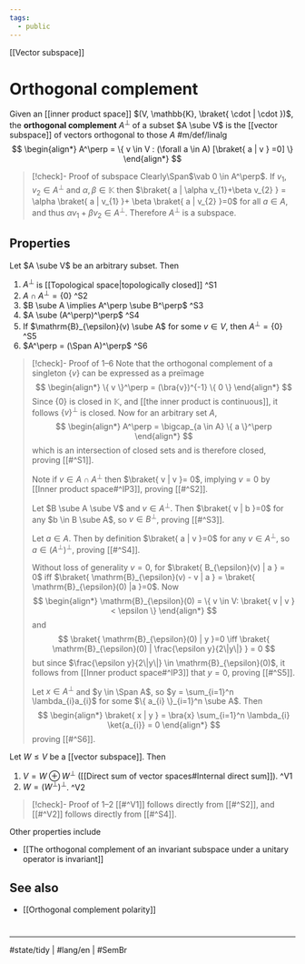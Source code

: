 ```yaml
---
tags:
  - public
---
```

[[Vector subspace]]
# Orthogonal complement

Given an [[inner product space]] $(V, \mathbb{K}, \braket{ \cdot | \cdot })$,
the **orthogonal complement** $A^\perp$ of a subset $A \sube V$
is the [[vector subspace]] of vectors orthogonal to those $A$ #m/def/linalg 
$$
\begin{align*}
A^\perp = \{ v \in V : (\forall a \in A) [\braket{ a | v } =0] \}
\end{align*}
$$

> [!check]- Proof of subspace
> Clearly\Span$\vab 0 \in A^\perp$.
> If $v_{1},v_{2} \in A^\perp$ and $\alpha,\beta \in \mathbb{K}$ then $\braket{ a | \alpha v_{1}+\beta v_{2} } = \alpha \braket{ a | v_{1} }+ \beta \braket{ a | v_{2} }=0$ for all $a \in A$,
> and thus $\alpha v_{1} + \beta v_{2} \in A^\perp$.
> Therefore $A^\perp$ is a subspace.
> <span class="QED"/>

## Properties

Let $A \sube V$ be an arbitrary subset. Then

1. $A^\perp$ is [[Topological space|topologically closed]] ^S1
2. $A \cap A^\perp = \{ 0 \}$ ^S2
3. $B \sube A \implies A^\perp \sube B^\perp$ ^S3
4. $A \sube (A^\perp)^\perp$ ^S4
5. If $\mathrm{B}_{\epsilon}(v) \sube A$ for some $v \in V$, then $A^\perp = \{ 0 \}$ ^S5
6. $A^\perp = (\Span A)^\perp$ ^S6

> [!check]- Proof of 1–6
> Note that the orthogonal complement of a singleton $\{ v  \}$ can be expressed as a preïmage
> $$
> \begin{align*}
> \{ v \}^\perp = (\bra{v})^{-1} \{ 0 \}
> \end{align*}
> $$
> Since $\{ 0 \}$ is closed in $\mathbb{K}$, and [[the inner product is continuous]],
> it follows $\{ v \}^\perp$ is closed.
> Now for an arbitrary set $A$,
> $$
> \begin{align*}
> A^\perp = \bigcap_{a \in A} \{ a \}^\perp
> \end{align*}
> $$
> which is an intersection of closed sets and is therefore closed,
> proving [[#^S1]].
> 
> Note if $v \in A \cap A^\perp$ then $\braket{ v | v }= 0$, implying $v = 0$ by [[Inner product space#^IP3]],
> proving [[#^S2]].
> 
> Let $B \sube A \sube V$ and $v \in A^\perp$.
> Then $\braket{ v | b }=0$ for any $b \in B \sube A$,
> so $v \in B^\perp$, proving [[#^S3]].
> 
> Let $a \in A$.
> Then by definition $\braket{ a | v }=0$ for any $v \in A^\perp$,
> so $a \in (A^\perp)^\perp$,
> proving [[#^S4]]. 
> 
> Without loss of generality $v=0$, for $\braket{ B_{\epsilon}(v) | a } = 0$ iff $\braket{ \mathrm{B}_{\epsilon}(v) - v | a } = \braket{ \mathrm{B}_{\epsilon}(0) |a  }=0$.
> Now
> $$
> \begin{align*}
> \mathrm{B}_{\epsilon}(0) = \{ v \in V: \braket{ v | v } < \epsilon \}
> \end{align*}
> $$
> and 
> $$
> \braket{ \mathrm{B}_{\epsilon}(0) | y }=0
> \iff
> \braket{ \mathrm{B}_{\epsilon}(0) | \frac{\epsilon y}{2\|y\|} } = 0
> $$
> but since $\frac{\epsilon y}{2\|y\|} \in \mathrm{B}_{\epsilon}(0)$, it follows from [[Inner product space#^IP3]] that $y=0$,
> proving [[#^S5]].
> 
> Let $x \in A^\perp$ and $y \in \Span A$,
> so $y = \sum_{i=1}^n \lambda_{i}a_{i}$ for some $\{ a_{i} \}_{i=1}^n \sube A$.
> Then
> $$
> \begin{align*}
> \braket{ x | y } = \bra{x} \sum_{i=1}^n \lambda_{i} \ket{a_{i}}  = 0
> \end{align*}
> $$
> proving [[#^S6]]. <span class="QED"/>

Let $W \leq V$ be a [[vector subspace]]. Then

1. $V = W \oplus W^\perp$ ([[Direct sum of vector spaces#Internal direct sum]]). ^V1
2. $W=(W^\perp)^\perp$. ^V2

> [!check]- Proof of 1–2
> [[#^V1]] follows directly from [[#^S2]],
> and [[#^V2]] follows directly from [[#^S4]]. <span class="QED"/>

Other properties include

- [[The orthogonal complement of an invariant subspace under a unitary operator is invariant]]

## See also

- [[Orthogonal complement polarity]]

#
---
#state/tidy | #lang/en | #SemBr 